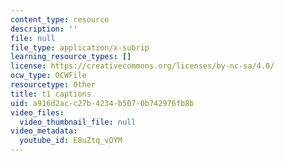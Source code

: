 ```yaml
---
content_type: resource
description: ''
file: null
file_type: application/x-subrip
learning_resource_types: []
license: https://creativecommons.org/licenses/by-nc-sa/4.0/
ocw_type: OCWFile
resourcetype: Other
title: t1 captions
uid: a916d2ac-c27b-4234-b507-0b742976fb8b
video_files:
  video_thumbnail_file: null
video_metadata:
  youtube_id: E8uZtq_vOYM
---
```

